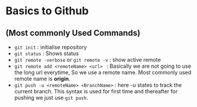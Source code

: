 # Basics to Github
## (Most commonly Used Commands)

* `git init` : initialise repository
* `git status` : Shows status
* `git remote -verbose` or `git remote -v` : show active remote
* `git remote add <remoteName> <url> ` : Basically we are not going to use the long url everytime, So we use a remote name. Most commonly used remote name is **origin**.
* `git push -u <remoteName> <BranchName>` : here *-u* states to track the current branch. This syntax is used for first time and thereafter for pushing we just use `git push`.
